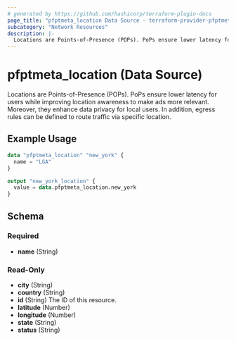 ```yaml
---
# generated by https://github.com/hashicorp/terraform-plugin-docs
page_title: "pfptmeta_location Data Source - terraform-provider-pfptmeta"
subcategory: "Network Resources"
description: |-
  Locations are Points-of-Presence (POPs). PoPs ensure lower latency for users while improving location awareness to make ads more relevant. Moreover, they enhance data privacy for local users. In addition, egress rules can be defined to route traffic via specific location.
---
```


# pfptmeta_location (Data Source)

Locations are Points-of-Presence (POPs). PoPs ensure lower latency for users while improving location awareness to make ads more relevant. Moreover, they enhance data privacy for local users. In addition, egress rules can be defined to route traffic via specific location.

## Example Usage

```terraform
data "pfptmeta_location" "new_york" {
  name = "LGA"
}

output "new_york_location" {
  value = data.pfptmeta_location.new_york
}
```

<!-- schema generated by tfplugindocs -->
## Schema

### Required

- **name** (String)

### Read-Only

- **city** (String)
- **country** (String)
- **id** (String) The ID of this resource.
- **latitude** (Number)
- **longitude** (Number)
- **state** (String)
- **status** (String)

